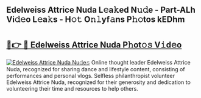 ## Edelweiss Attrice Nuda L𝚎a𝚔ed N𝚞𝚍e - Part-ALh Vi𝚍𝚎o L𝚎a𝚔s - H𝚘𝚝 O𝚗𝚕yf𝚊ns P𝚑𝚘tos kEDhm

# <h2><a href="http://kfdq27.oniu.top/?m=Edelweiss+Attrice+Nuda">🔗👉 🔴 Edelweiss Attrice Nuda P𝚑ot𝚘𝚜 V𝚒d𝚎o</a></h2>

[![Edelweiss Attrice Nuda Nu𝚍e𝚜](https://i.imgur.com/0qMVB7G.gif)](http://kfdq27.oniu.top/?m=Edelweiss+Attrice+Nuda)
Online thought leader Edelweiss Attrice Nuda, recognized for sharing dance and lifestyle content, consisting of performances and personal vlogs. Selfless philanthropist volunteer Edelweiss Attrice Nuda, recognized for their generosity and dedication to volunteering their time and resources to help others.  
